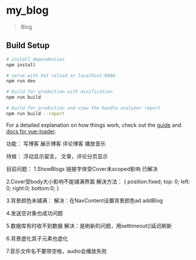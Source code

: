 # my_blog

> Blog

## Build Setup

``` bash
# install dependencies
npm install

# serve with hot reload at localhost:8080
npm run dev

# build for production with minification
npm run build

# build for production and view the bundle analyzer report
npm run build --report
```

For a detailed explanation on how things work, check out the [guide](http://vuejs-templates.github.io/webpack/) and [docs for vue-loader](http://vuejs.github.io/vue-loader).

功能：
写博客
展示博客
评论博客
播放音乐

待做：
浮动显示留言，
文章，评论分页显示
<!-- 音乐播放器（播放提前存好的音乐） -->


目前问题：
1.ShowBlogs 链接字体受Cover未scoped影响     已解决

2.Cover受body大小影响不能铺满界面
解決方法：
{
   position:fixed;
  top: 0;
  left: 0;
  right:0;
  bottom:0;
}

3.背景颜色未铺满：
解决：在NavContent设置背景颜色ad
addBlog 

4.发送空对象也成功问题

5.数据库有时收不到数据
解决：是刷新的问题，用settimeout()延迟刷新

6.背景虚化其子元素也虚化

7.音乐文件名不要带空格，audio会播放失败